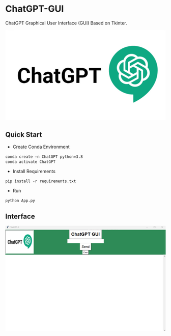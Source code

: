 # ChatGPT-GUI
ChatGPT Graphical User Interface (GUI) Based on Tkinter.

<p align="center">
  <img width="520" src="Logo.jpeg">
</p>

## Quick Start

- Create Conda Environment

```
conda create –n ChatGPT python=3.8
conda activate ChatGPT
```
- Install Requirements

```
pip install -r requirements.txt
```

- Run

```
python App.py
```

## Interface

<p align="center">
  <img width="520" src="Interface.png">
</p>
